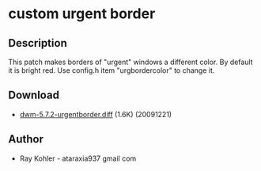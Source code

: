 # custom urgent border

## Description

This patch makes borders of "urgent" windows a different color.
By default it is bright red.
Use config.h item "urgbordercolor" to change it.

## Download

 * [dwm-5.7.2-urgentborder.diff](dwm-5.7.2-urgentborder.diff) (1.6K) (20091221)

## Author

 * Ray Kohler - ataraxia937 gmail com
